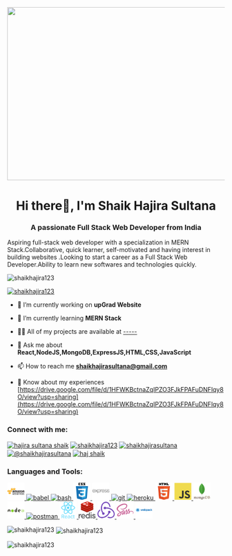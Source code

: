 <img src="https://encrypted-tbn0.gstatic.com/images?q=tbn:ANd9GcShYKB4G8G_k-4vAmNl5MFxQcFDipW6qJ6_1w&usqp=CAU" width="900" height="400">


<h1 align="center">Hi there👋, I'm Shaik Hajira Sultana</h1>
<h3 align="center">A passionate Full Stack Web Developer from India</h3>

<p>
Aspiring full-stack web developer with a specialization in MERN Stack.Collaborative, quick learner, self-motivated and having interest in building websites .Looking to start a career as a Full Stack Web Developer.Ability to learn new softwares and technologies quickly.</p>

<p align="left"> <img src="https://komarev.com/ghpvc/?username=shaikhajira123&label=Profile%20views&color=0e75b6&style=flat" alt="shaikhajira123" /> </p>

<p align="left"> <a href="https://github.com/ryo-ma/github-profile-trophy"><img src="https://github-profile-trophy.vercel.app/?username=shaikhajira123" alt="shaikhajira123" /></a> </p>

- 🔭 I’m currently working on **upGrad Website**

- 🌱 I’m currently learning **MERN Stack**

- 👨‍💻 All of my projects are available at [-----](-----)

- 💬 Ask me about **React,NodeJS,MongoDB,ExpressJS,HTML,CSS,JavaScript**

- 📫 How to reach me **shaikhajirasultana@gmail.com**

- 📄 Know about my experiences [https://drive.google.com/file/d/1HFWKBctnaZqIPZO3FJkFPAFuDNFlqy8O/view?usp=sharing](https://drive.google.com/file/d/1HFWKBctnaZqIPZO3FJkFPAFuDNFlqy8O/view?usp=sharing)




<h3 align="left">Connect with me:</h3>
<p align="left">
<a href="https://linkedin.com/in/hajira sultana shaik" target="blank"><img align="center" src="https://raw.githubusercontent.com/rahuldkjain/github-profile-readme-generator/master/src/images/icons/Social/linked-in-alt.svg" alt="hajira sultana shaik" height="30" width="40" /></a>
<a href="https://codesandbox.com/shaikhajira123" target="blank"><img align="center" src="https://raw.githubusercontent.com/rahuldkjain/github-profile-readme-generator/master/src/images/icons/Social/codesandbox.svg" alt="shaikhajira123" height="30" width="40" /></a>
<a href="https://instagram.com/shaikhajirasultana" target="blank"><img align="center" src="https://raw.githubusercontent.com/rahuldkjain/github-profile-readme-generator/master/src/images/icons/Social/instagram.svg" alt="shaikhajirasultana" height="30" width="40" /></a>
<a href="https://medium.com/@shaikhajirasultana" target="blank"><img align="center" src="https://raw.githubusercontent.com/rahuldkjain/github-profile-readme-generator/master/src/images/icons/Social/medium.svg" alt="@shaikhajirasultana" height="30" width="40" /></a>
<a href="https://www.youtube.com/c/haj shaik" target="blank"><img align="center" src="https://raw.githubusercontent.com/rahuldkjain/github-profile-readme-generator/master/src/images/icons/Social/youtube.svg" alt="haj shaik" height="30" width="40" /></a>
</p>

<h3 align="left">Languages and Tools:</h3>
<p align="left"> <a href="https://aws.amazon.com" target="_blank" rel="noreferrer"> <img src="https://raw.githubusercontent.com/devicons/devicon/master/icons/amazonwebservices/amazonwebservices-original-wordmark.svg" alt="aws" width="40" height="40"/> </a> <a href="https://babeljs.io/" target="_blank" rel="noreferrer"> <img src="https://www.vectorlogo.zone/logos/babeljs/babeljs-icon.svg" alt="babel" width="40" height="40"/> </a> <a href="https://www.gnu.org/software/bash/" target="_blank" rel="noreferrer"> <img src="https://www.vectorlogo.zone/logos/gnu_bash/gnu_bash-icon.svg" alt="bash" width="40" height="40"/> </a> <a href="https://www.w3schools.com/css/" target="_blank" rel="noreferrer"> <img src="https://raw.githubusercontent.com/devicons/devicon/master/icons/css3/css3-original-wordmark.svg" alt="css3" width="40" height="40"/> </a> <a href="https://expressjs.com" target="_blank" rel="noreferrer"> <img src="https://raw.githubusercontent.com/devicons/devicon/master/icons/express/express-original-wordmark.svg" alt="express" width="40" height="40"/> </a> <a href="https://git-scm.com/" target="_blank" rel="noreferrer"> <img src="https://www.vectorlogo.zone/logos/git-scm/git-scm-icon.svg" alt="git" width="40" height="40"/> </a> <a href="https://heroku.com" target="_blank" rel="noreferrer"> <img src="https://www.vectorlogo.zone/logos/heroku/heroku-icon.svg" alt="heroku" width="40" height="40"/> </a> <a href="https://www.w3.org/html/" target="_blank" rel="noreferrer"> <img src="https://raw.githubusercontent.com/devicons/devicon/master/icons/html5/html5-original-wordmark.svg" alt="html5" width="40" height="40"/> </a> <a href="https://developer.mozilla.org/en-US/docs/Web/JavaScript" target="_blank" rel="noreferrer"> <img src="https://raw.githubusercontent.com/devicons/devicon/master/icons/javascript/javascript-original.svg" alt="javascript" width="40" height="40"/> </a> <a href="https://www.mongodb.com/" target="_blank" rel="noreferrer"> <img src="https://raw.githubusercontent.com/devicons/devicon/master/icons/mongodb/mongodb-original-wordmark.svg" alt="mongodb" width="40" height="40"/> </a> <a href="https://nodejs.org" target="_blank" rel="noreferrer"> <img src="https://raw.githubusercontent.com/devicons/devicon/master/icons/nodejs/nodejs-original-wordmark.svg" alt="nodejs" width="40" height="40"/> </a> <a href="https://postman.com" target="_blank" rel="noreferrer"> <img src="https://www.vectorlogo.zone/logos/getpostman/getpostman-icon.svg" alt="postman" width="40" height="40"/> </a> <a href="https://reactjs.org/" target="_blank" rel="noreferrer"> <img src="https://raw.githubusercontent.com/devicons/devicon/master/icons/react/react-original-wordmark.svg" alt="react" width="40" height="40"/> </a> <a href="https://redis.io" target="_blank" rel="noreferrer"> <img src="https://raw.githubusercontent.com/devicons/devicon/master/icons/redis/redis-original-wordmark.svg" alt="redis" width="40" height="40"/> </a> <a href="https://redux.js.org" target="_blank" rel="noreferrer"> <img src="https://raw.githubusercontent.com/devicons/devicon/master/icons/redux/redux-original.svg" alt="redux" width="40" height="40"/> </a> <a href="https://sass-lang.com" target="_blank" rel="noreferrer"> <img src="https://raw.githubusercontent.com/devicons/devicon/master/icons/sass/sass-original.svg" alt="sass" width="40" height="40"/> </a> <a href="https://webpack.js.org" target="_blank" rel="noreferrer"> <img src="https://raw.githubusercontent.com/devicons/devicon/d00d0969292a6569d45b06d3f350f463a0107b0d/icons/webpack/webpack-original-wordmark.svg" alt="webpack" width="40" height="40"/> </a> </p>

<p><img align="left" src="https://github-readme-stats.vercel.app/api/top-langs?username=shaikhajira123&show_icons=true&locale=en&layout=compact" alt="shaikhajira123" /></p>

<p>&nbsp;<img align="center" src="https://github-readme-stats.vercel.app/api?username=shaikhajira123&show_icons=true&locale=en" alt="shaikhajira123" /></p>

<p><img align="center" src="https://github-readme-streak-stats.herokuapp.com/?user=shaikhajira123&" alt="shaikhajira123" /></p>

